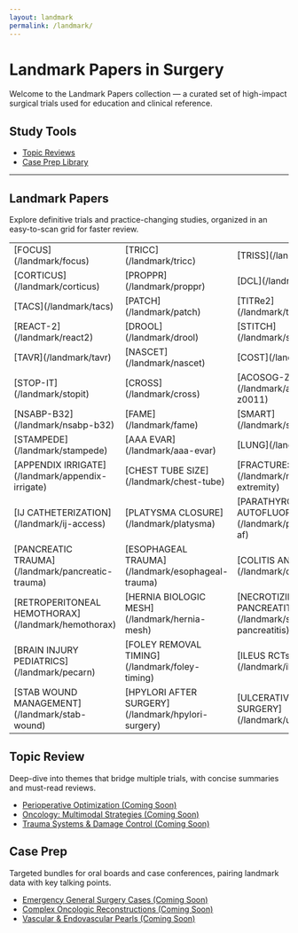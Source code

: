 ```yaml
---
layout: landmark
permalink: /landmark/
---
```


# Landmark Papers in Surgery

Welcome to the Landmark Papers collection — a curated set of high-impact surgical trials used for education and clinical reference.

## Study Tools

- [Topic Reviews](/landmark/topic-review/)
- [Case Prep Library](/landmark/case-prep/)

---

## Landmark Papers

Explore definitive trials and practice-changing studies, organized in an easy-to-scan grid for faster review.

<table class="resource-grid">
  <tbody>
    <tr>
      <td>[FOCUS](/landmark/focus)</td>
      <td>[TRICC](/landmark/tricc)</td>
      <td>[TRISS](/landmark/triss)</td>
    </tr>
    <tr>
      <td>[CORTICUS](/landmark/corticus)</td>
      <td>[PROPPR](/landmark/proppr)</td>
      <td>[DCL](/landmark/dcl)</td>
    </tr>
    <tr>
      <td>[TACS](/landmark/tacs)</td>
      <td>[PATCH](/landmark/patch)</td>
      <td>[TITRe2](/landmark/titre2)</td>
    </tr>
    <tr>
      <td>[REACT-2](/landmark/react2)</td>
      <td>[DROOL](/landmark/drool)</td>
      <td>[STITCH](/landmark/stitch)</td>
    </tr>
    <tr>
      <td>[TAVR](/landmark/tavr)</td>
      <td>[NASCET](/landmark/nascet)</td>
      <td>[COST](/landmark/cost)</td>
    </tr>
    <tr>
      <td>[STOP-IT](/landmark/stopit)</td>
      <td>[CROSS](/landmark/cross)</td>
      <td>[ACOSOG-Z0011](/landmark/acosog-z0011)</td>
    </tr>
    <tr>
      <td>[NSABP-B32](/landmark/nsabp-b32)</td>
      <td>[FAME](/landmark/fame)</td>
      <td>[SMART](/landmark/smart)</td>
    </tr>
    <tr>
      <td>[STAMPEDE](/landmark/stampede)</td>
      <td>[AAA EVAR](/landmark/aaa-evar)</td>
      <td>[LUNG](/landmark/lung)</td>
    </tr>
    <tr>
      <td>[APPENDIX IRRIGATE](/landmark/appendix-irrigate)</td>
      <td>[CHEST TUBE SIZE](/landmark/chest-tube)</td>
      <td>[FRACTURE: MESS](/landmark/mangled-extremity)</td>
    </tr>
    <tr>
      <td>[IJ CATHETERIZATION](/landmark/ij-access)</td>
      <td>[PLATYSMA CLOSURE](/landmark/platysma)</td>
      <td>[PARATHYROID AUTOFLUORESCENCE](/landmark/parathyroid-af)</td>
    </tr>
    <tr>
      <td>[PANCREATIC TRAUMA](/landmark/pancreatic-trauma)</td>
      <td>[ESOPHAGEAL TRAUMA](/landmark/esophageal-trauma)</td>
      <td>[COLITIS AND CRC](/landmark/colitis-crc)</td>
    </tr>
    <tr>
      <td>[RETROPERITONEAL HEMOTHORAX](/landmark/hemothorax)</td>
      <td>[HERNIA BIOLOGIC MESH](/landmark/hernia-mesh)</td>
      <td>[NECROTIZING PANCREATITIS](/landmark/stepup-pancreatitis)</td>
    </tr>
    <tr>
      <td>[BRAIN INJURY PEDIATRICS](/landmark/pecarn)</td>
      <td>[FOLEY REMOVAL TIMING](/landmark/foley-timing)</td>
      <td>[ILEUS RCTs](/landmark/ileus)</td>
    </tr>
    <tr>
      <td>[STAB WOUND MANAGEMENT](/landmark/stab-wound)</td>
      <td>[HPYLORI AFTER SURGERY](/landmark/hpylori-surgery)</td>
      <td>[ULCERATIVE COLITIS SURGERY](/landmark/uc-surgery)</td>
    </tr>
  </tbody>
</table>

## Topic Review

Deep-dive into themes that bridge multiple trials, with concise summaries and must-read reviews.

- [Perioperative Optimization (Coming Soon)](#)
- [Oncology: Multimodal Strategies (Coming Soon)](#)
- [Trauma Systems & Damage Control (Coming Soon)](#)

## Case Prep

Targeted bundles for oral boards and case conferences, pairing landmark data with key talking points.

- [Emergency General Surgery Cases (Coming Soon)](#)
- [Complex Oncologic Reconstructions (Coming Soon)](#)
- [Vascular & Endovascular Pearls (Coming Soon)](#)
